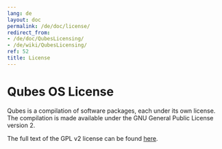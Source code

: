 ```yaml
---
lang: de
layout: doc
permalink: /de/doc/license/
redirect_from:
- /de/doc/QubesLicensing/
- /de/wiki/QubesLicensing/
ref: 52
title: License
---
```


Qubes OS License
================
<a id="qubes-os-license"></a>

Qubes is a compilation of software packages, each under its own license. The compilation is made available under the GNU General Public License version 2.

The full text of the GPL v2 license can be found [here](https://www.gnu.org/licenses/gpl-2.0.html).